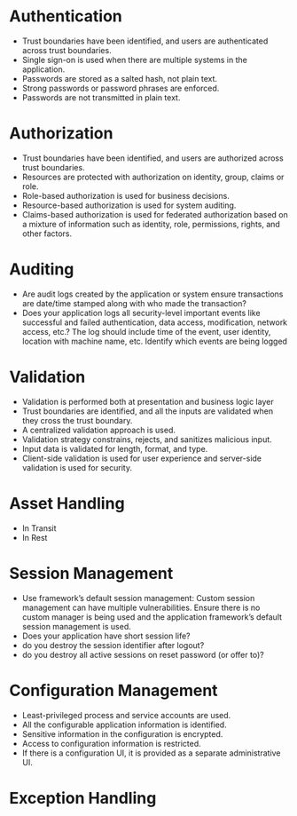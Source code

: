 
# Authentication
* Trust boundaries have been identified, and users are authenticated across trust boundaries.
* Single sign-on is used when there are multiple systems in the application.
* Passwords are stored as a salted hash, not plain text.
* Strong passwords or password phrases are enforced.
* Passwords are not transmitted in plain text.

# Authorization
* Trust boundaries have been identified, and users are authorized across trust boundaries.
* Resources are protected with authorization on identity, group, claims or role.
* Role-based authorization is used for business decisions.
* Resource-based authorization is used for system auditing.
* Claims-based authorization is used for federated authorization based on a mixture of information such as identity, role, permissions, rights, and other factors.

# Auditing
* Are audit logs created by the application or system ensure transactions are date/time stamped along with who made the transaction?
* Does your application logs all security-level important events like successful and failed authentication, data access, modification, network access, etc.? The log should include time of the event, user identity, location with machine name, etc. Identify which events are being logged

# Validation
* Validation is performed both at presentation and business logic layer
* Trust boundaries are identified, and all the inputs are validated when they cross the trust boundary.
* A centralized validation approach is used.
* Validation strategy constrains, rejects, and sanitizes malicious input.
* Input data is validated for length, format, and type.
* Client-side validation is used for user experience and server-side validation is used for security.

# Asset Handling
* In Transit
* In Rest

# Session Management
* Use framework’s default session management: Custom session management can have multiple vulnerabilities. Ensure there is no custom manager is being used and the application framework’s default session management is used.
* Does your application have short session life?
* do you destroy the session identifier after logout?
* do you destroy all active sessions on reset password (or offer to)?

# Configuration Management
* Least-privileged process and service accounts are used.
* All the configurable application information is identified.
* Sensitive information in the configuration is encrypted.
* Access to configuration information is restricted.
* If there is a configuration UI, it is provided as a separate administrative UI.

# Exception Handling


